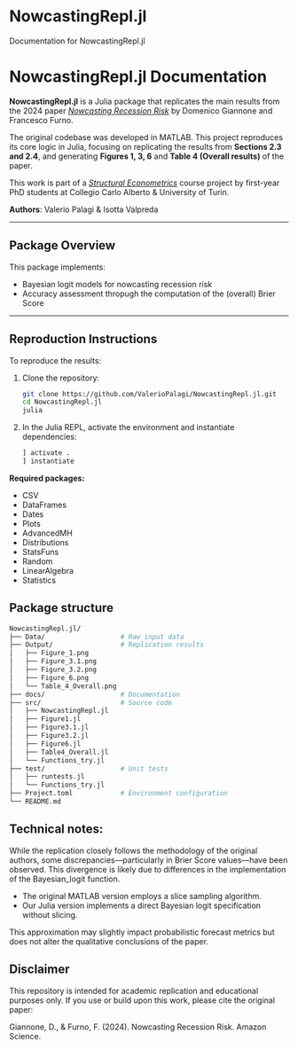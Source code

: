 # NowcastingRepl.jl

Documentation for NowcastingRepl.jl
 
# NowcastingRepl.jl Documentation

**NowcastingRepl.jl** is a Julia package that replicates the main results from the 2024 paper [_Nowcasting Recession Risk_](https://assets.amazon.science/12/ce/ceca29ba49ecae3b6367041fbf11/nowcasting-recession-risk.pdf) by Domenico Giannone and Francesco Furno.

The original codebase was developed in MATLAB. This project reproduces its core logic in Julia, focusing on replicating the results from **Sections 2.3 and 2.4**, and generating **Figures 1, 3, 6** and **Table 4 (Overall results)** of the paper.

This work is part of a [*Structural Econometrics*](https://floswald.github.io/CompEcon/) course project by first-year PhD students at Collegio Carlo Alberto & University of Turin.

**Authors**: Valerio Palagi & Isotta Valpreda

---

## Package Overview

This package implements:

- Bayesian logit models for nowcasting recession risk
- Accuracy assessment thropugh the computation of the (overall) Brier Score

---

## Reproduction Instructions

To reproduce the results:

1. Clone the repository:
   ```bash
   git clone https://github.com/ValerioPalagi/NowcastingRepl.jl.git
   cd NowcastingRepl.jl
   julia

2. In the Julia REPL, activate the environment and instantiate dependencies:
    ```bash
    ] activate .
    ] instantiate
    ```
**Required packages:**
- CSV
- DataFrames
- Dates
- Plots
- AdvancedMH
- Distributions
- StatsFuns
- Random
- LinearAlgebra
- Statistics

## Package structure
```bash
NowcastingRepl.jl/
├── Data/                   # Raw input data
├── Output/                 # Replication results
│   ├── Figure_1.png
│   ├── Figure_3.1.png
│   ├── Figure_3.2.png
│   ├── Figure_6.png
│   └── Table_4_Overall.png
├── docs/                   # Documentation
├── src/                    # Source code
│   ├── NowcastingRepl.jl
│   ├── Figure1.jl
│   ├── Figure3.1.jl
│   ├── Figure3.2.jl
│   ├── Figure6.jl
│   ├── Table4_Overall.jl
│   └── Functions_try.jl
├── test/                   # Unit tests
│   ├── runtests.jl
│   └── Functions_try.jl
├── Project.toml            # Environment configuration
└── README.md
```

## Technical notes:
While the replication closely follows the methodology of the original authors, some discrepancies—particularly in Brier Score values—have been observed. This divergence is likely due to differences in the implementation of the Bayesian_logit function.

- The original MATLAB version employs a slice sampling algorithm.
- Our Julia version implements a direct Bayesian logit specification without slicing.
  
This approximation may slightly impact probabilistic forecast metrics but does not alter the qualitative conclusions of the paper.

## Disclaimer

This repository is intended for academic replication and educational purposes only. If you use or build upon this work, please cite the original paper:

Giannone, D., & Furno, F. (2024). Nowcasting Recession Risk. Amazon Science.
